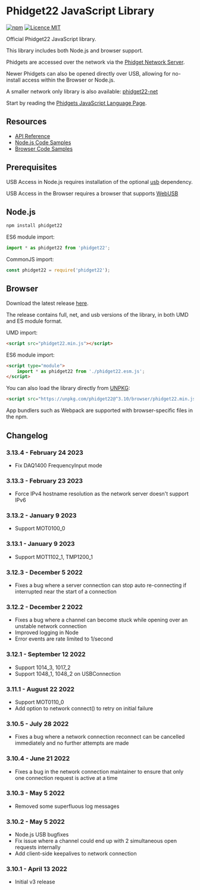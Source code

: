# Phidget22 JavaScript Library

[![npm](https://img.shields.io/npm/dm/phidget22.svg)](https://www.npmjs.com/package/phidget22)
[![Licence MIT](https://img.shields.io/badge/licence-ISC-blue.svg)](http://opensource.org/licenses/ISC)

Official Phidget22 JavaScript library.

This library includes both Node.js and browser support.

Phidgets are accessed over the network via the [Phidget Network Server](https://www.phidgets.com/docs/Phidget_Network_Server).

Newer Phidgets can also be opened directly over USB, allowing for no-install access within the Browser or Node.js.

A smaller network only library is also available: [phidget22-net](https://www.npmjs.com/package/phidget22-net)

Start by reading the [Phidgets JavaScript Language Page](https://www.phidgets.com/docs/Language_-_JavaScript).

## Resources

* [API Reference](https://www.phidgets.com/?view=api&lang=JavaScript)
* [Node.js Code Samples](https://www.phidgets.com/?view=code_samples&lang=JavaScript&os=Nodejs)
* [Browser Code Samples](https://www.phidgets.com/?view=code_samples&lang=JavaScript&os=Browser)

## Prerequisites

USB Access in Node.js requires installation of the optional [usb](https://www.npmjs.com/package/usb) dependency.

USB Access in the Browser requires a browser that supports [WebUSB](https://caniuse.com/webusb)

## Node.js

```bash
npm install phidget22
```
ES6 module import:
```javascript
import * as phidget22 from 'phidget22';
```
CommonJS import:
```javascript
const phidget22 = require('phidget22');
```

## Browser

Download the latest release [here](https://www.phidgets.com/downloads/phidget22/libraries/any/Phidget22JavaScript.zip).

The release contains full, net, and usb versions of the library, in both UMD and ES module format.

UMD import:
```html
<script src="phidget22.min.js"></script>
```
ES6 module import:
```html	
<script type="module">
	import * as phidget22 from './phidget22.esm.js';
</script>
```

You can also load the library directly from [UNPKG](https://unpkg.com/):

```html
<script src="https://unpkg.com/phidget22@^3.10/browser/phidget22.min.js"></script>
```

App bundlers such as Webpack are supported with browser-specific files in the npm.

## Changelog

### 3.13.4 - February 24 2023
* Fix DAQ1400 FrequencyInput mode

### 3.13.3 - February 23 2023
* Force IPv4 hostname resolution as the network server doesn't support IPv6

### 3.13.2 - January 9 2023
* Support MOT0100_0

### 3.13.1 - January 9 2023
* Support MOT1102_1, TMP1200_1

### 3.12.3 - December 5 2022
* Fixes a bug where a server connection can stop auto re-connecting if interrupted near the start of a connection

### 3.12.2 - December 2 2022
* Fixes a bug where a channel can become stuck while opening over an unstable network connection
* Improved logging in Node
* Error events are rate limited to 1/second

### 3.12.1 - September 12 2022
* Support 1014_3, 1017_2
* Support 1048_1, 1048_2 on USBConnection

### 3.11.1 - August 22 2022
* Support MOT0110_0
* Add option to network connect() to retry on initial failure

### 3.10.5 - July 28 2022
* Fixes a bug where a network connection reconnect can be cancelled immediately and no further attempts are made

### 3.10.4 - June 21 2022
* Fixes a bug in the network connection maintainer to ensure that only one connection request is active at a time

### 3.10.3 - May 5 2022
* Removed some superfluous log messages

### 3.10.2 - May 5 2022
* Node.js USB bugfixes
* Fix issue where a channel could end up with 2 simultaneous open requests internally
* Add client-side keepalives to network connection

### 3.10.1 - April 13 2022
* Initial v3 release